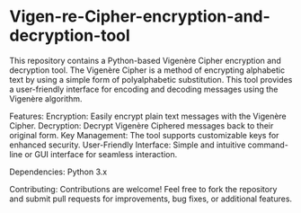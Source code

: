 # Vigen-re-Cipher-encryption-and-decryption-tool
This repository contains a Python-based Vigenère Cipher encryption and decryption tool. The Vigenère Cipher is a method of encrypting alphabetic text by using a simple form of polyalphabetic substitution. This tool provides a user-friendly interface for encoding and decoding messages using the Vigenère algorithm. 

Features:
Encryption: Easily encrypt plain text messages with the Vigenère Cipher.
Decryption: Decrypt Vigenère Ciphered messages back to their original form.
Key Management: The tool supports customizable keys for enhanced security.
User-Friendly Interface: Simple and intuitive command-line or GUI interface for seamless interaction.

Dependencies:
Python 3.x

Contributing:
Contributions are welcome! Feel free to fork the repository and submit pull requests for improvements, bug fixes, or additional features.
